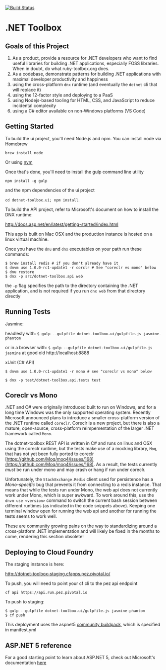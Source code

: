 [![Build Status](https://travis-ci.org/dotnet-toolbox/dotnet-toolbox.svg)](https://travis-ci.org/dotnet-toolbox/dotnet-toolbox)
# .NET Toolbox

## Goals of this Project
1. As a product, provide a resource for .NET developers who want to find useful libraries for building .NET applications, especially FOSS libraries. When in doubt, do what ruby-toolbox.org does.
1. As a codebase, demonstrate patterns for building .NET applications with maximal developer productivity and happiness
  1. using the cross-platform `dnx` runtime (and eventually the `dotnet` cli that will replace it) 
  1. using the 12-factor style and deploying to a PaaS 
  1. using Nodejs-based tooling for HTML, CSS, and JavaScript to reduce incidental complexity
  1. using a C# editor available on non-Windows platforms (VS Code)

## Getting Started

To build the ui project, you'll need Node.js and npm. You can install node via Homebrew
 
`brew install node` 
 
Or using [nvm](https://github.com/creationix/nvm)

Once that's done, you'll need to install the gulp command line utility

`npm install -g gulp` 
 
 and the npm dependencies of the ui project
 
 `cd dotnet-toolbox.ui; npm install`. 
 
To build the API project, refer to Microsoft's document on how to install the DNX runtime:

http://docs.asp.net/en/latest/getting-started/index.html

This app is built on Mac OSX and the production instance is hosted on a linux virtual machine.

Once you have the `dnu` and `dnx` executables on your path run these commands:

```
$ brew install redis # if you don't already have it
$ dnvm use 1.0.0-rc1-update1 -r corclr # See "coreclr vs mono" below
$ dnu restore
$ dnx -p src/dotnet-toolbox.api web
```

the `-p` flag specifies the path to the directory containing the .NET application, and is not required if you run `dnx web` from that directory directly

## Running Tests

Jasmine:

headlesly with: `$ gulp --gulpfile dotnet-toolbox.ui/gulpfile.js jasmine-phantom`

or in a browser with: `$ gulp --gulpfile dotnet-toolbox.ui/gulpfile.js jasmine` at good old http://localhost:8888

xUnit (C# API)


```
$ dnvm use 1.0.0-rc1-update1 -r mono # see "coreclr vs mono" below

$ dnx -p test/dotnet-toolbox.api.tests test
```

## Coreclr vs Mono
.NET and C# were originally introduced built to run on Windows, and for a long time Windows was the only supported operating system.
Recently Microsoft announced plans to introduce a smaller cross-platform version of the .NET runtime called `coreclr`.
Coreclr is a new project, but there is also a mature, open-source, cross-platform reimpementation of the larger .NET framework called `Mono`.

The dotnet-toolbox REST API is written in C# and runs on linux and OSX using the coreclr runtime, but the tests make use of a mocking library, `Moq`, 
that has not yet been fully ported to coreclr [https://github.com/Moq/moq4/issues/168](https://github.com/Moq/moq4/issues/168). As a result, the tests currently *must* be run under mono and may crash or hang if run under coreclr.

Unfortunately, the `StackExchange.Redis` client used for persistence has a *Mono-specific* bug that prevents it from connecting to a redis instance. That means that while the tests run under Mono, the web api does not currently work under Mono, which is super awkward. To work around this, use the `dnvm use <version>` command to switch the current bash session between different runtimes (as indicated in the code snippets above). Keeping one terminal window open for running the web api and another for running the tests seems to work well.

These are community growing pains on the way to standardizing around a cross-platform .NET implementation and will likely be fixed in the months to come, rendering this section obsolete!

## Deploying to Cloud Foundry
The staging instance is here:

http://dotnet-toolbox-staging.cfapps.pez.pivotal.io/

To push, you will need to point your cf cli to the pez api endpoint

```
cf api https://api.run.pez.pivotal.io
```

To push to staging:

```
$ gulp --gulpfile dotnet-toolbox.ui/gulpfile.js jasmine-phantom
$ cf push
```

This deployment uses the aspnet5 [community buildpack](https://github.com/cloudfoundry-community/asp.net5-buildpack), which is specified in manifest.yml

## ASP.NET 5 reference

For a good starting point to learn about ASP.NET 5, check out Microsoft's documentation [here](http://docs.asp.net/en/latest/conceptual-overview/index.html)
